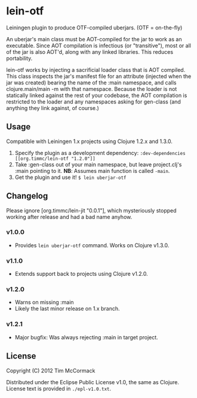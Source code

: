# lein-otf

Leiningen plugin to produce OTF-compiled uberjars. (OTF = on-the-fly)

An uberjar's main class must be AOT-compiled for the jar to work as an
executable. Since AOT compilation is infectious (or "transitive"), most or all
of the jar is also AOT'd, along with any linked libraries. This reduces
portability.

lein-otf works by injecting a sacrificial loader class that is AOT compiled.
This class inspects the jar's manifest file for an attribute (injected when the
jar was created) bearing the name of the :main namespace, and calls
clojure.main/main -m with that namespace. Because the loader is not statically
linked against the rest of your codebase, the AOT compilation is restricted
to the loader and any namespaces asking for gen-class (and anything they link
against, of course.)

## Usage

Compatible with Leiningen 1.x projects using Clojure 1.2.x and 1.3.0.

1. Specify the plugin as a development dependency:
   `:dev-dependencies [[org.timmc/lein-otf "1.2.0"]]`
2. Take :gen-class out of your main namespace, but leave project.clj's :main
   pointing to it. **NB**: Assumes main function is called `-main`.
3. Get the plugin and use it!
   `$ lein uberjar-otf`

## Changelog

Please ignore [org.timmc/lein-jit "0.0.1"], which mysteriously stopped working
after release and had a bad name anyhow.

### v1.0.0

* Provides `lein uberjar-otf` command. Works on Clojure v1.3.0.

### v1.1.0

* Extends support back to projects using Clojure v1.2.0.

### v1.2.0

* Warns on missing :main
* Likely the last minor release on 1.x branch.

### v1.2.1

* Major bugfix: Was always rejecting :main in target project.

## License

Copyright (C) 2012 Tim McCormack

Distributed under the Eclipse Public License v1.0, the same as Clojure.
License text is provided in `./epl-v1.0.txt`.
